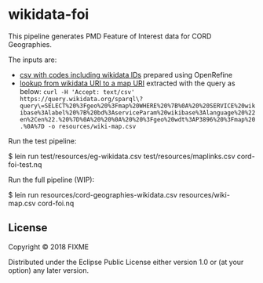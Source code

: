 # wikidata-foi

This pipeline generates PMD Feature of Interest data for CORD Geographies.

The inputs are:

- [csv with codes including wikidata IDs](resources/cord-geographies-wikidata.csv) prepared using OpenRefine
- [lookup from wikidata URI to a map URI](resources/wiki-map.csv) extracted with the query as below:
  `curl -H 'Accept: text/csv' https://query.wikidata.org/sparql\?query\=SELECT%20%3Fgeo%20%3Fmap%20WHERE%20%7B%0A%20%20SERVICE%20wikibase%3Alabel%20%7B%20bd%3AserviceParam%20wikibase%3Alanguage%20%22en%2Cen%22.%20%7D%0A%20%20%0A%20%20%3Fgeo%20wdt%3AP3896%20%3Fmap%20.%0A%7D -o resources/wiki-map.csv`

Run the test pipeline:

   $ lein run test/resources/eg-wikidata.csv test/resources/maplinks.csv cord-foi-test.nq

Run the full pipeline (WIP):

   $ lein run resources/cord-geographies-wikidata.csv resources/wiki-map.csv cord-foi.nq

## License

Copyright © 2018 FIXME

Distributed under the Eclipse Public License either version 1.0 or (at
your option) any later version.
